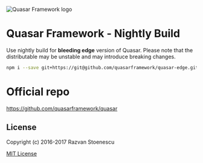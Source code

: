 ![Quasar Framework logo](https://cdn.rawgit.com/quasarframework/quasar-art/863c14bd/dist/svg/quasar-logo-full-inline.svg)

# Quasar Framework - Nightly Build

Use nightly build for **bleeding edge** version of Quasar. Please note that the distributable may be unstable and may introduce breaking changes.

``` bash
npm i --save git+https://git@github.com/quasarframework/quasar-edge.git
```

# Official repo
https://github.com/quasarframework/quasar

## License

Copyright (c) 2016-2017 Razvan Stoenescu

[MIT License](http://en.wikipedia.org/wiki/MIT_License)
